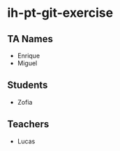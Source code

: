 # ih-pt-git-exercise

## TA Names
 - Enrique
 - Miguel

## Students
 - Zofia
 
## Teachers
 - Lucas
